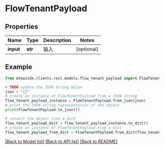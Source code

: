 # FlowTenantPayload


## Properties

Name | Type | Description | Notes
------------ | ------------- | ------------- | -------------
**input** | **str** | 输入 | [optional] 

## Example

```python
from mtmaisdk.clients.rest.models.flow_tenant_payload import FlowTenantPayload

# TODO update the JSON string below
json = "{}"
# create an instance of FlowTenantPayload from a JSON string
flow_tenant_payload_instance = FlowTenantPayload.from_json(json)
# print the JSON string representation of the object
print(FlowTenantPayload.to_json())

# convert the object into a dict
flow_tenant_payload_dict = flow_tenant_payload_instance.to_dict()
# create an instance of FlowTenantPayload from a dict
flow_tenant_payload_from_dict = FlowTenantPayload.from_dict(flow_tenant_payload_dict)
```
[[Back to Model list]](../README.md#documentation-for-models) [[Back to API list]](../README.md#documentation-for-api-endpoints) [[Back to README]](../README.md)


